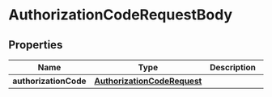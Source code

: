

# AuthorizationCodeRequestBody


## Properties

Name | Type | Description | Notes
------------ | ------------- | ------------- | -------------
**authorizationCode** | [**AuthorizationCodeRequest**](AuthorizationCodeRequest.md) |  |  [optional]



